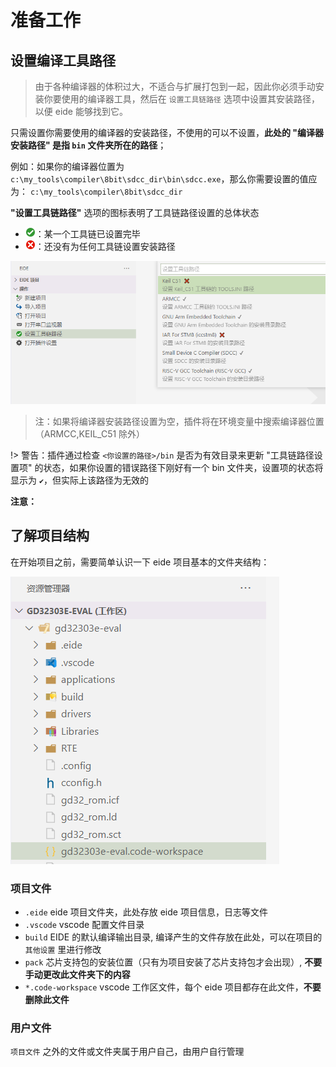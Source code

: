 # 准备工作

## 设置编译工具路径

> 由于各种编译器的体积过大，不适合与扩展打包到一起，因此你必须手动安装你要使用的编译器工具，然后在 `设置工具链路径` 选项中设置其安装路径，以便 eide 能够找到它。

只需设置你需要使用的编译器的安装路径，不使用的可以不设置，**此处的 "编译器安装路径" 是指 `bin` 文件夹所在的路径**；

例如：如果你的编译器位置为 `c:\my_tools\compiler\8bit\sdcc_dir\bin\sdcc.exe`，那么你需要设置的值应为： `c:\my_tools\compiler\8bit\sdcc_dir`

**"设置工具链路径"** 选项的图标表明了工具链路径设置的总体状态
 - <img width="16px" bor src="../icon/StatusOK_16x.svg">：某一个工具链已设置完毕
 - <img width="16px" bor src="../icon/StatusCriticalError_16x.svg">：还没有为任何工具链设置安装路径

![](../img/toolchain_status.png)

> 注：如果将编译器安装路径设置为空，插件将在环境变量中搜索编译器位置（ARMCC,KEIL_C51 除外）

!> 警告：插件通过检查 `<你设置的路径>/bin` 是否为有效目录来更新 "工具链路径设置项" 的状态，如果你设置的错误路径下刚好有一个 bin 文件夹，设置项的状态将显示为 `✔`，但实际上该路径为无效的

**注意：**

## 了解项目结构

在开始项目之前，需要简单认识一下 eide 项目基本的文件夹结构：

![](../img/prj_folder.png)

### 项目文件

- `.eide` eide 项目文件夹，此处存放 eide 项目信息，日志等文件
- `.vscode` vscode 配置文件目录
- `build` EIDE 的默认编译输出目录, 编译产生的文件存放在此处，可以在项目的 `其他设置` 里进行修改
- `pack`  芯片支持包的安装位置（只有为项目安装了芯片支持包才会出现）, **不要手动更改此文件夹下的内容**
- `*.code-workspace` vscode 工作区文件，每个 eide 项目都存在此文件，**不要删除此文件**

### 用户文件

`项目文件` 之外的文件或文件夹属于用户自己，由用户自行管理

